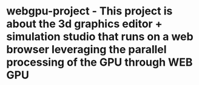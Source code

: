 # webgpu-project - This project is about the 3d graphics editor + simulation studio that runs on a web browser leveraging the parallel processing of the GPU through WEB GPU
